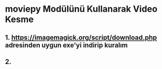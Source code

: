 # moviepy Modülünü Kullanarak Video Kesme

## 1.  https://imagemagick.org/script/download.php adresinden uygun exe'yi indirip kuralım

## 2. 
